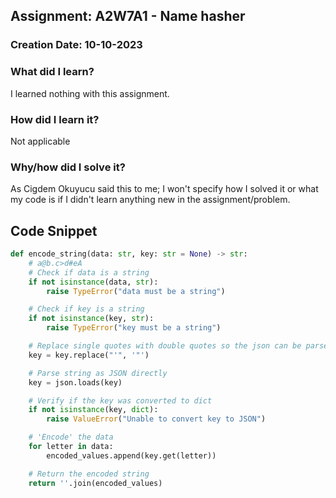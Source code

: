 ## Assignment: A2W7A1 - Name hasher

### Creation Date: 10-10-2023

### What did I learn?
I learned nothing with this assignment.

### How did I learn it?
Not applicable

### Why/how did I solve it?
As Cigdem Okuyucu said this to me; I won't specify how I solved it or what my code is if I didn't
learn anything new in the assignment/problem.

## Code Snippet
```python
def encode_string(data: str, key: str = None) -> str:
    # a@b.c>d#eA
    # Check if data is a string
    if not isinstance(data, str):
        raise TypeError("data must be a string")

    # Check if key is a string
    if not isinstance(key, str):
        raise TypeError("key must be a string")

    # Replace single quotes with double quotes so the json can be parsed correctly
    key = key.replace("'", '"')

    # Parse string as JSON directly
    key = json.loads(key)

    # Verify if the key was converted to dict
    if not isinstance(key, dict):
        raise ValueError("Unable to convert key to JSON")

    # 'Encode' the data
    for letter in data:
        encoded_values.append(key.get(letter))

    # Return the encoded string
    return ''.join(encoded_values)
```
